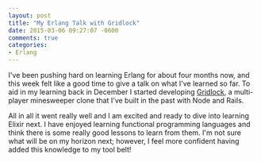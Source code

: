 ```yaml
---
layout: post
title: "My Erlang Talk with Gridlock"
date: 2015-03-06 09:27:07 -0600
comments: true
categories: 
- Erlang
---
```


I've been pushing hard on learning Erlang for about four months now, and this
week felt like a good time to give a talk on what I've learned so far.  To aid
in my learning back in December I started developing
[Gridlock](http://goo.gl/02ipvw), a multi-player minesweeper clone that I've
built in the past with Node and Rails.

All in all it went really well and I am excited and ready to dive into
learning Elixir next.  I have enjoyed learning functional programming languages
and think there is some really good lessons to learn from them.  I'm not sure
what will be on my horizon next; however, I feel more confident having added
this knowledge to my tool belt!
